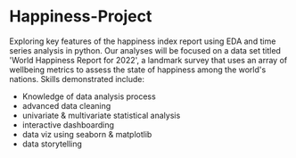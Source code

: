 # Happiness-Project
Exploring key features of the happiness index report using EDA and time series analysis in python.
Our analyses will be focused on a data set titled 'World Happiness Report for 2022', 
a landmark survey that uses an array of wellbeing metrics to assess the state of happiness among the world's nations. 
Skills demonstrated include:
- Knowledge of data analysis process
- advanced data cleaning
- univariate & multivariate statistical analysis
- interactive dashboarding
- data viz using seaborn & matplotlib
- data storytelling
